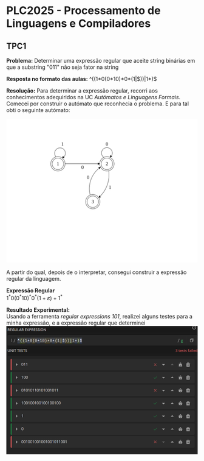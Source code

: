 # PLC2025 - Processamento de Linguagens e Compiladores

## TPC1

**Problema:** Determinar uma expressão regular que aceite string binárias em que a substring "011" não seja fator na string

**Resposta no formato das aulas:** ^((1\*0(0\*10)\*0\*(1|\$))|1\*)\$

**Resolução:** Para determinar a expressão regular, recorri aos conhecimentos adequiridos na UC _Autómatos e Linguagens Formais_. Comecei por construir o autómato que reconhecia o problema. E para tal obti o seguinte autómato:

![Autómato](anexos/automato.svg)

A partir do qual, depois de o interpretar, consegui construir a expressão regular da linguagem.

**Expressão Regular**<br>
$1^* 0 (0^* 1 0)^* 0^* (1+ε) + 1^*$

**Resultado Experimental:**<br>
Usando a ferramenta _regular expressions 101_, realizei alguns testes para a minha expressão, e a expressão regular que determinei<br>![TestesTPC1](anexos/testesTPC1.png)
